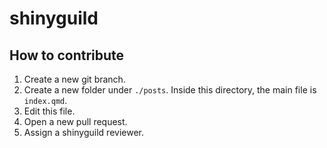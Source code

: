 # shinyguild

## How to contribute

1. Create a new git branch.
2. Create a new folder under `./posts`. Inside this directory, the main file is `index.qmd`.
3. Edit this file.
4. Open a new pull request.
5. Assign a shinyguild reviewer.